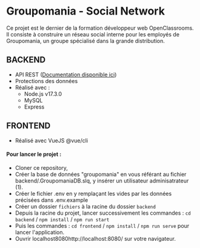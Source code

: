 # Groupomania - Social Network

Ce projet est le dernier de la formation développeur web OpenClassrooms.
Il consiste à construire un réseau social interne pour les employés de Groupomania, un groupe spécialisé dans la grande distribution.</p>

## BACKEND 
- API REST ([Documentation disponible ici](https://documenter.getpostman.com/view/19113977/UVkiRJAU))
- Protections des données
- Réalisé avec : 
    - Node.js v17.3.0
    - MySQL
    - Express

## FRONTEND 
- Réalisé avec VueJS @vue/cli 

#### Pour lancer le projet :
- Cloner ce repository,
- Créer la base de données "groupomania" en vous référant au fichier backend/.GroupomaniaDB.slq, y insérer un utilisateur adminisatrateur (1).
- Créer le fichier .env en y remplaçant les vides par les données précisées dans .env.example
- Créer un dossier `fichiers` à la racine du dossier `backend`
- Depuis la racine du projet, lancer successivement les commandes : `cd backend` / `npm install` / `npm run start`
- Puis les commandes : `cd frontend` / `npm install` / `npm run serve` pour lancer l'application.
- Ouvrir localhost8080http://localhost:8080/ sur votre navigateur.
